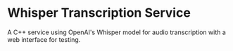 # Whisper Transcription Service

A C++ service using OpenAI's Whisper model for audio transcription with a web interface for testing.
